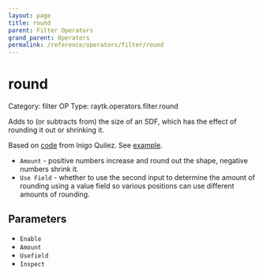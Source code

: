 ```yaml
---
layout: page
title: round
parent: Filter Operators
grand_parent: Operators
permalink: /reference/operators/filter/round
---
```


# round

Category: filter
OP Type: raytk.operators.filter.round



Adds to (or subtracts from) the size of an SDF, which has the effect of rounding it out or shrinking it.

Based on [code](https://iquilezles.org/www/articles/distfunctions/distfunctions.htm) from Inigo Quilez.
See [example](https://www.shadertoy.com/view/Mt3BDj).

* `Amount` - positive numbers increase and round out the shape, negative numbers shrink it.
* `Use Field` - whether to use the second input to determine the amount of rounding using a value field so various positions can use different amounts of rounding.

## Parameters

* `Enable`
* `Amount`
* `Usefield`
* `Inspect`